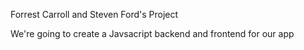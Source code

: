 Forrest Carroll and Steven Ford's Project

We're going to create a Javsacript backend and frontend for our app

